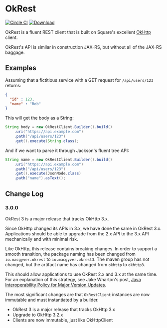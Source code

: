 OkRest
======

[![Circle CI](https://circleci.com/gh/LendingClub/okrest.svg?style=svg)](https://circleci.com/gh/LendingClub/okrest) 
[![Download](https://img.shields.io/maven-central/v/io.macgyver.okrest/okrest.svg)](http://search.maven.org/#search%7Cga%7C1%7Cg%3A%22io.macgyver.okrest%22)

OkRest is a fluent REST client that is built on Square's excellent [OkHttp](https://square.github.io/okhttp/) client.

OkRest's API is similar in construction JAX-RS, but without all of the JAX-RS baggage.


Examples
--------

Assuming that a fictitious service with a GET request for ```/api/users/123``` returns:
```json
{
  "id" : 123,
  "name" : "Rob"
}
```

This will get the body as a String:

```java
String body = new OkRestClient.Builder().build()
    .uri("https://api.example.com")
    .path("/api/users/123")
    .get().execute(String.class);
```

And if we want to parse it through Jackson's fluent tree API:

```java
String name = new OkRestClient.Builder().build()
    .uri("https://api.example.com")
    .path("/api/users/123")
    .get().execute(JsonNode.class)
    .path("name").asText();
```


Change Log
-----------


### 3.0.0 

OkRest 3 is a major release that tracks OkHttp 3.x.  

Since OkHttp changed its APIs in 3.x, we have done the same in OkRest 3.x.  Applications should be able to upgrade from the 2.x API to the 3.x API mechanically and with minimal risk.

Like OkHttp, this release contains breaking changes.  In order to support a smooth transition, the package naming has been changed from ```io.macgyver.okrest``` to ```io.macgyver.okrest3```.  The maven group has not 
changed, but the artifact name has changed from ```okhttp``` to ```okhttp3```.

This should allow applications to use OkRest 2.x and 3.x at the same time.  For an explanation of this strategy, see Jake Wharton's post, 
[Java Interoperability Policy for Major Version Updates](http://jakewharton.com/java-interoperability-policy-for-major-version-updates/).

The most significant changes are that ```OkRestClient``` instances are now immutable and must instantiated by a builder.

* OkRest 3 is a major release that tracks OkHttp 3.x
* Upgrade to OkHttp 3.2.x
* Clients are now immutable, just like OkHttpClient
